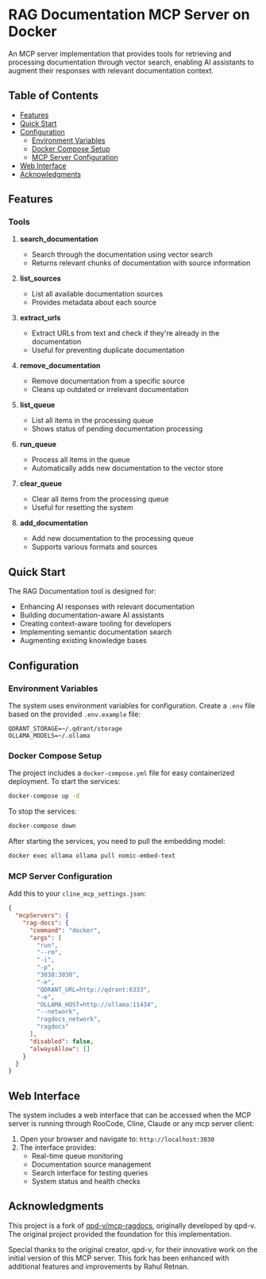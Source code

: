 # RAG Documentation MCP Server on Docker

An MCP server implementation that provides tools for retrieving and processing documentation through vector search, enabling AI assistants to augment their responses with relevant documentation context.

## Table of Contents

- [Features](#features)
- [Quick Start](#quick-start)
- [Configuration](#configuration)
  - [Environment Variables](#environment-variables)
  - [Docker Compose Setup](#docker-compose-setup)
  - [MCP Server Configuration](#mcp-server-configuration)
- [Web Interface](#web-interface)
- [Acknowledgments](#acknowledgments)

## Features

### Tools

1. **search_documentation**

   - Search through the documentation using vector search
   - Returns relevant chunks of documentation with source information

2. **list_sources**

   - List all available documentation sources
   - Provides metadata about each source

3. **extract_urls**

   - Extract URLs from text and check if they're already in the documentation
   - Useful for preventing duplicate documentation

4. **remove_documentation**

   - Remove documentation from a specific source
   - Cleans up outdated or irrelevant documentation

5. **list_queue**

   - List all items in the processing queue
   - Shows status of pending documentation processing

6. **run_queue**

   - Process all items in the queue
   - Automatically adds new documentation to the vector store

7. **clear_queue**

   - Clear all items from the processing queue
   - Useful for resetting the system

8. **add_documentation**
   - Add new documentation to the processing queue
   - Supports various formats and sources

## Quick Start

The RAG Documentation tool is designed for:

- Enhancing AI responses with relevant documentation
- Building documentation-aware AI assistants
- Creating context-aware tooling for developers
- Implementing semantic documentation search
- Augmenting existing knowledge bases

## Configuration

### Environment Variables

The system uses environment variables for configuration. Create a `.env` file based on the provided `.env.example` file:

```
QDRANT_STORAGE=~/.qdrant/storage
OLLAMA_MODELS=~/.ollama
```

### Docker Compose Setup

The project includes a `docker-compose.yml` file for easy containerized deployment. To start the services:

```bash
docker-compose up -d
```

To stop the services:

```bash
docker-compose down
```

After starting the services, you need to pull the embedding model:

```bash
docker exec ollama ollama pull nomic-embed-text
```

### MCP Server Configuration

Add this to your `cline_mcp_settings.json`:

```json
{
  "mcpServers": {
    "rag-docs": {
      "command": "docker",
      "args": [
        "run",
        "--rm",
        "-i",
        "-p",
        "3030:3030",
        "-e",
        "QDRANT_URL=http://qdrant:6333",
        "-e",
        "OLLAMA_HOST=http://ollama:11434",
        "--network",
        "ragdocs_network",
        "ragdocs"
      ],
      "disabled": false,
      "alwaysAllow": []
    }
  }
}
```

## Web Interface

The system includes a web interface that can be accessed when the MCP server is running through RooCode, Cline, Claude or any mcp server client:

1. Open your browser and navigate to: `http://localhost:3030`
2. The interface provides:
   - Real-time queue monitoring
   - Documentation source management
   - Search interface for testing queries
   - System status and health checks

## Acknowledgments

This project is a fork of [qpd-v/mcp-ragdocs](https://github.com/qpd-v/mcp-ragdocs), originally developed by qpd-v. The original project provided the foundation for this implementation.

Special thanks to the original creator, qpd-v, for their innovative work on the initial version of this MCP server. This fork has been enhanced with additional features and improvements by Rahul Retnan.
